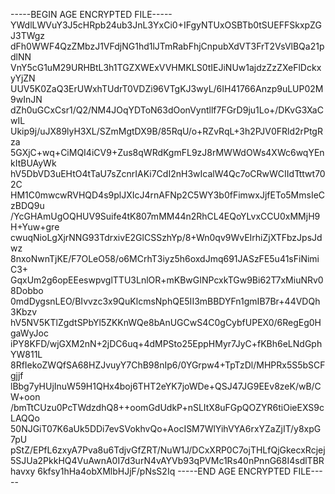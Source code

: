 -----BEGIN AGE ENCRYPTED FILE-----
YWdlLWVuY3J5cHRpb24ub3JnL3YxCi0+IFgyNTUxOSBTb0tSUEFFSkxpZGJ3TWgz
dFh0WWF4QzZMbzJ1VFdjNG1hd1lJTmRabFhjCnpubXdVT3FrT2VsVlBQa21pdlNN
VnY5cG1uM29URHBtL3h1TGZXWExVVHMKLS0tIEJiNUw1ajdzZzZXeFlDckxyYjZN
UUV5K0ZaQ3ErUWxhTUdrT0VDZi96VTgKJ3wyL/6IH41766Anzp9uLUP02M9wInJN
dZh0uGCxCsr1/Q2/NM4JOqYDToN63dOonVyntllf7FGrD9ju1Lo+/DKvG3XaCwIL
Ukip9j/uJX89lyH3XL/SZmMgtDX9B/85RqU/o+RZvRqL+3h2PJV0FRld2rPtgRza
5GXjC+wq+CiMQI4iCV9+Zus8qWRdKgmFL9zJ8rMWWdOWs4XWc6wqYEnkItBUAyWk
hV5DbVD3uEHtO4tTaU7sZcnrIAKi7CdI2nH3wIcalW4Qc7oCRwWCIIdTttwt702C
HM1C0mwcwRVHQD4s9plJXIcJ4rnAFNp2C5WY3b0fFimwxJjfETo5MmsIeCzBDQ9u
/YcGHAmUgOQHUV9Suife4tK807mMM44n2RhCL4EQoYLvxCCU0xMMjH9H+Yuw+gre
cwuqNioLgXjrNNG93TdrxivE2GlCSSzhYp/8+Wn0qv9WvEIrhiZjXTFbzJpsJdwz
8nxoNwnTjKE/F7OLeO58/o6MCrhT3iyz5h6oxdJmq691JASzFE5u41sFiNimiC3+
GqxUm2g6opEEeswpvglTTU3LnlOR+mKBwGINPcxkTGw9Bi62T7xMiuNRv08Dobbo
0mdDygsnLEO/BIvvzc3x9QuKlcmsNphQE5II3mBBDYFn1gmIB7Br+44VDQh3Kbzv
hV5NV5KTlZgdtSPbYl5ZKKnWQe8bAnUGCwS4C0gCybfUPEX0/6RegEg0HgaWyJoc
iPY8KFD/wjGXM2nN+2jDC6uq+4dMPSto25EppHMyr7JyC+fKBh6eLNdGphYW811L
8RfIekoZWQfSA68HZJvuyY7ChB98nIp6/0YGrpw4+TpTzDl/MHPRx5S5bSCFgjjf
lBbg7yHUjInuW59H1QHx4boj6THT2eYK7joWDe+QSJ47JG9EEv8zeK/wB/CW+oon
/bmTtCUzu0PcTWdzdhQ8++oomGdUdkP+nSLItX8uFGpQOZYR6tiOieEXS9cLAQQo
50NJGiT07K6aUk5DDi7evSVokhvQo+AocISM7WlYihVYA6rxYZaZjIT/y8xpG7pU
pStZ/EPfL6zxyA7Pva8u6TdjvGfZRT/NuW1J/DCxXRP0C7ojTHLfQjGkecxRcjej
5SJUa2PkkHQ4VuAwnA0I7d3urN4vAYVb93qPVMc1Rs40nPnnG68I4sdlTBRhavxy
6kfsy1hHa4obXMlbHJjF/pNsS2Iq
-----END AGE ENCRYPTED FILE-----
